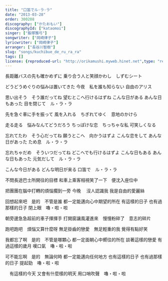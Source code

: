 ```yaml
---
title: "口笛でル·ラ·ラ"
date: "2013-03-28"
order: 300208
discography: ["かたおもい"]
discographyId: ["kataomoi"]
singer: ["飯塚雅弓"]
songwriter: ["岡崎律子"]
lyricwriter: ["岡崎律子"]
arranger: ["長谷川智樹"]
slug: "songs/kuchibue_de_ru_ra_ra"
tags: []
license: {reproduced-url: "http://orikamushi.myweb.hinet.net",type: "reproduced",author: "Orika",reproduced-website: "織歌蟲"}
---
```


長距離バスの先も確かめずに 
乗り合う人と笑顔かわし　しずむシート 

どうどうめぐりの悩みは置いてきた 
今夜　私を誰も知らない 
自由のアリス 

思い出そう　そう誰だってね 
望むとこへ行けるはずね 
こんな日がある 
あんな日もあった 
目を閉じて　ル・ラ・ラ 

先を急ぐ車に手を振って 
風を入れる　ちぎれてゆく　意地のかけら 

走る走る　悩みなんてどうだろう 
ちっぽけな恋　ちっちゃな私 
可笑しくなる 

忘れてたわ　そう心だってね 
願うとこへ　向かうはずよ 
こんな恋をして 
あんな日があった 
ため息　ル・ラ・ラ 

忘れちゃだめ　そういつだってね 
どこへでも行けるはずよ 
こんな日もある 
あんな日もあった 
元気だして　ル・ラ・ラ 

こんな今日がある 
どんな明日が来る 
口笛で　ル・ラ・ラ

不問長途巴士所開往的目標
和車上乘客相視笑了一下　便沈入座位中

把團團在腦中打轉的煩惱擱到一旁
今晚 　沒人認識我
我是自由的愛麗絲

回想起來吧　是的　不管是誰
都一定能邁向心中期望的所在
有這樣的日子
也有過那樣的日子
閉上眼　嚕・啦・啦

朝旁邊急急超前的車子揮揮手
打開窗讓風灌進來　慢慢粉碎了　意志的碎片

跑吧跑吧　煩惱又算什麼呀
無足掛齒的戀愛　無足輕重的我
覺得有點好笑

我都忘了啊　是的　不管是哪顆心
都一定面朝心中嚮往的所在
談著這樣的戀愛
有過這樣的歲月
嘆口氣　嚕・啦・啦

可不能忘啊　是的　無論何時
都一定能邁向任何地方
也有這樣的日子
也有過那樣的日子
提起勁　嚕・啦・啦

　有這樣的今天
又會有什麼樣的明天
用口哨吹聲　嚕・啦・啦
